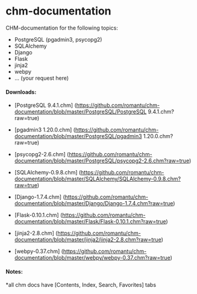 # chm-documentation

CHM-documentation for the following topics:

- PostgreSQL (pgadmin3, psycopg2)
- SQLAlchemy
- Django
- Flask
- jinja2
- webpy
- ... (your request here)

#### Downloads:
- [PostgreSQL 9.4.1.chm]
(https://github.com/romantu/chm-documentation/blob/master/PostgreSQL/PostgreSQL 9.4.1.chm?raw=true)

- [pgadmin3 1.20.0.chm]
(https://github.com/romantu/chm-documentation/blob/master/PostgreSQL/pgadmin3 1.20.0.chm?raw=true)

- [psycopg2-2.6.chm]
(https://github.com/romantu/chm-documentation/blob/master/PostgreSQL/psycopg2-2.6.chm?raw=true)

- [SQLAlchemy-0.9.8.chm]
(https://github.com/romantu/chm-documentation/blob/master/SQLAlchemy/SQLAlchemy-0.9.8.chm?raw=true)

- [Django-1.7.4.chm]
(https://github.com/romantu/chm-documentation/blob/master/Django/Django-1.7.4.chm?raw=true)

- [Flask-0.10.1.chm]
(https://github.com/romantu/chm-documentation/blob/master/Flask/Flask-0.10.1.chm?raw=true)

- [jinja2-2.8.chm]
(https://github.com/romantu/chm-documentation/blob/master/jinja2/jinja2-2.8.chm?raw=true)

- [webpy-0.37.chm]
(https://github.com/romantu/chm-documentation/blob/master/webpy/webpy-0.37.chm?raw=true)

#### Notes:
*all chm docs have [Contents, Index, Search, Favorites] tabs
